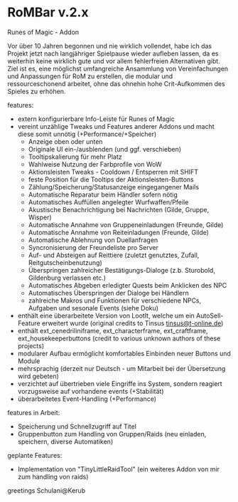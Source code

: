 # RoMBar v.2.x
Runes of Magic - Addon

Vor über 10 Jahren begonnen und nie wirklich vollendet, habe ich das Projekt jetzt nach langjähriger Spielpause wieder aufleben lassen, da es weiterhin keine wirklich gute und vor allem fehlerfreien Alternativen gibt. Ziel ist es, eine möglichst umfangreiche Ansammlung von Vereinfachungen und Anpassungen für RoM zu erstellen, die modular und ressourceschonend arbeitet, ohne das ohnehin hohe Crit-Aufkommen des Spieles zu erhöhen.

features:
* extern konfigurierbare Info-Leiste für Runes of Magic
* vereint unzählige Tweaks und Features anderer Addons und macht diese somit unnötig (+Performance/+Speicher)
  * Anzeige oben oder unten
  * Originale UI ein-/ausblenden (und ggf. verschieben)
  * Tooltipskalierung für mehr Platz
  * Wahlweise Nutzung der Farbprofile von WoW
  * Aktionsleisten Tweaks - Cooldown / Entsperren mit SHIFT
  * feste Position für die Tooltips der Aktionsleisten-Buttons
  * Zählung/Speicherung/Statusanzeige eingegangener Mails
  * Automatische Reparatur beim Händler sofern nötig
  * Automatisches Auffüllen angelegter Wurfwaffen/Pfeile
  * Akustische Benachrichtigung bei Nachrichten (Gilde, Gruppe, Wisper)
  * Automatische Annahme von Gruppeneinladungen (Freunde, Gilde)
  * Automatische Annahme von Reiteinladungen (Freunde, Gilde)
  * Automatische Ablehnung von Duellanfragen
  * Syncronisierung der Freundeliste pro Server
  * Auf- und Absteigen auf Reittiere (zuletzt genutztes, Zufall, Reitgutscheinbenutzung)
  * Überspringen zahlreicher Bestätigungs-Dialoge (z.b. Sturobold, Gildenburg verlassen etc.)
  * Automatisches Abgeben erledigter Quests beim Anklicken des NPC
  * Automatisches Überspringen der Dialoge bei Händlern
  * zahlreiche Makros und Funktionen für verschiedene NPCs, Aufgaben und sesonale Events (siehe Doku)
* enthält eine überarbeitete Version von LootIt, welche um ein AutoSell-Feature erweitert wurde (original credits to Tinsus <tinsus@t-online.de>)
* enthält ext_cenedriliniframe, ext_characterframe, ext_craftframe, ext_housekeeperbuttons (credit to various unknown authors of these projects)
* modularer Aufbau ermöglicht komfortables Einbinden neuer Buttons und Module
* mehrsprachig (derzeit nur Deutsch - um Mitarbeit bei der Übersetzung wird gebeten)
* verzichtet auf übertrieben viele Eingriffe ins System, sondern reagiert vorzugsweise auf vorhandene events (+Stabilität)
* überarbeitetes Event-Handling (+Performance)

features in Arbeit:
  * Speicherung und Schnellzugriff auf Titel
  * Gruppenbutton zum Handling von Gruppen/Raids (neu einladen, speichern, diverse Automatiken)

geplante Features:
  * Implementation von "TinyLittleRaidTool" (ein weiteres Addon von mir zum handling von raids)

greetings
Schulani@Kerub
